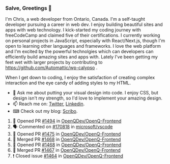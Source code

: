 ### Salve, Greetings 👋

I'm Chris, a web developer from Ontario, Canada. I'm a self-taught developer pursuing a career in web dev. I enjoy building beautiful sites and apps with web technology.
I kick-started my coding journey with freeCodeCamp and claimed five of their certifications.  I currently working on personal projects in JavaScript, especially with React/Next.js, though I'm open to learning other languages and frameworks. I love the web platform and I'm excited by the powerful technolgies which can developers can efficiently build amazing sites and apps with. Lately I've been getting my feet wet with larger projects by contributing to https://github.com/Automattic/wp-calypso .

When I get down to coding, I enjoy the satisfaction of creating complex interaction and the eye candy of adding styles to my HTML. 

- 💬 Ask me about putting your visual design into code. I enjoy CSS, but design isn't my strength, so I'd love to implement your amazing design.
- 📫 Reach me on: [Twitter](https://twitter.com/Christo28120856), [Linkedin](https://www.linkedin.com/in/christopher-stevers-07b9a5204/).
- ⌨ Check out my blog: [Scribo](https://christopherstevers.cf).
<!--
**Christopher-Stevers/Christopher-Stevers** is a ✨ _special_ ✨ repository because its `README.md` (this file) appears on your GitHub profile.

Here are some ideas to get you started:

- 🔭 I’m currently working on ...
- 🌱 I’m currently learning ...
- 👯 I’m looking to collaborate on ...
- 🤔 I’m looking for help with ...
- 😄 Pronouns: ...
- ⚡ Fun fact: ...
-->

<!--START_SECTION:activity-->
1. 💪 Opened PR [#1494](https://github.com/OpenQDev/OpenQ-Frontend/pull/1494) in [OpenQDev/OpenQ-Frontend](https://github.com/OpenQDev/OpenQ-Frontend)
2. 🗣 Commented on [#170818](https://github.com/microsoft/vscode/issues/170818) in [microsoft/vscode](https://github.com/microsoft/vscode)
3. 💪 Opened PR [#1475](https://github.com/OpenQDev/OpenQ-Frontend/pull/1475) in [OpenQDev/OpenQ-Frontend](https://github.com/OpenQDev/OpenQ-Frontend)
4. 🎉 Merged PR [#1468](https://github.com/OpenQDev/OpenQ-Frontend/pull/1468) in [OpenQDev/OpenQ-Frontend](https://github.com/OpenQDev/OpenQ-Frontend)
5. 💪 Opened PR [#1468](https://github.com/OpenQDev/OpenQ-Frontend/pull/1468) in [OpenQDev/OpenQ-Frontend](https://github.com/OpenQDev/OpenQ-Frontend)
6. 🎉 Merged PR [#1467](https://github.com/OpenQDev/OpenQ-Frontend/pull/1467) in [OpenQDev/OpenQ-Frontend](https://github.com/OpenQDev/OpenQ-Frontend)
7. ❗️ Closed issue [#1464](https://github.com/OpenQDev/OpenQ-Frontend/issues/1464) in [OpenQDev/OpenQ-Frontend](https://github.com/OpenQDev/OpenQ-Frontend)
<!--END_SECTION:activity-->
